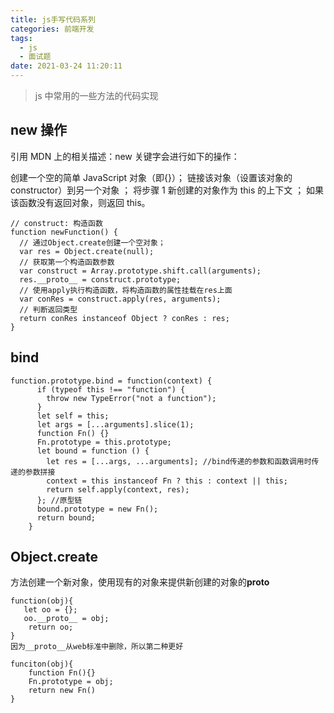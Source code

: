```yaml
---
title: js手写代码系列
categories: 前端开发
tags:
  - js
  - 面试题
date: 2021-03-24 11:20:11
---
```


> js 中常用的一些方法的代码实现

## new 操作

引用 MDN 上的相关描述：new 关键字会进行如下的操作：

创建一个空的简单 JavaScript 对象（即{}）；
链接该对象（设置该对象的 constructor）到另一个对象 ；
将步骤 1 新创建的对象作为 this 的上下文 ；
如果该函数没有返回对象，则返回 this。

```
// construct: 构造函数
function newFunction() {
  // 通过Object.create创建一个空对象；
  var res = Object.create(null);
  // 获取第一个构造函数参数
  var construct = Array.prototype.shift.call(arguments);
  res.__proto__ = construct.prototype;
  // 使用apply执行构造函数，将构造函数的属性挂载在res上面
  var conRes = construct.apply(res, arguments);
  // 判断返回类型
  return conRes instanceof Object ? conRes : res;
}

```

## bind

```
function.prototype.bind = function(context) {
      if (typeof this !== "function") {
        throw new TypeError("not a function");
      }
      let self = this;
      let args = [...arguments].slice(1);
      function Fn() {}
      Fn.prototype = this.prototype;
      let bound = function () {
        let res = [...args, ...arguments]; //bind传递的参数和函数调用时传递的参数拼接
        context = this instanceof Fn ? this : context || this;
        return self.apply(context, res);
      }; //原型链
      bound.prototype = new Fn();
      return bound;
    }

```

## Object.create

方法创建一个新对象，使用现有的对象来提供新创建的对象的**proto**

```
function(obj){
   let oo = {};
   oo.__proto__ = obj;
    return oo;
}
因为__proto__从web标准中删除，所以第二种更好

funciton(obj){
    function Fn(){}
    Fn.prototype = obj;
    return new Fn()
}

```
